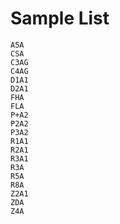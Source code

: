 # Sample List
	A5A
	CSA
	C3AG
	C4AG
	D1A1
	D2A1
	FHA
	FLA
	P+A2
	P2A2
	P3A2
	R1A1
	R2A1
	R3A1
	R3A
	R5A
	R8A
	Z2A1
	ZDA
	Z4A

